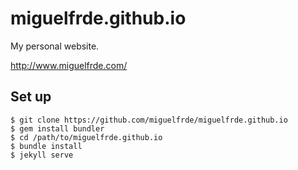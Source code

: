# miguelfrde.github.io

My personal website.

http://www.miguelfrde.com/


## Set up

```
$ git clone https://github.com/miguelfrde/miguelfrde.github.io
$ gem install bundler
$ cd /path/to/miguelfrde.github.io
$ bundle install
$ jekyll serve
```
